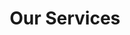 ---
title: "Our Services"
description: "Transform your business with our comprehensive Salesforce solutions"
label: "Services"
enable: true
services:
  - title: "Salesforce Implementation"
    description: "Expert guidance through your Salesforce journey, from strategic planning to seamless deployment"
    image: "/images/service-salesforce.svg"
    link: "#"
    keywords: ["Consulting", "Deployment", "Best Practices"]
    pricing:
      price: "From $15,000"
      duration: "4-8 weeks"
    metrics:
      - value: "300%"
        label: "Avg ROI"
      - value: "98%"
        label: "Success Rate"
    features:
      - "Complete Sales Cloud setup"
      - "Custom workflow automation"
      - "Data migration & validation"
      - "User training & documentation"
      - "90-day post-launch support"
    icon_svg: |
      <svg class="service-icon" viewBox="0 0 24 24" fill="currentColor">
        <path d="M12 2L2 7L12 12L22 7L12 2Z"/>
        <path d="M2 17L12 22L22 17"/>
        <path d="M2 12L12 17L22 12"/>
      </svg>

  - title: "Custom Development"
    description: "Tailored solutions and custom applications to meet your unique business requirements"
    image: "/images/service-development.svg"
    link: "#"
    keywords: ["APIs", "Automation", "Custom Apps"]
    pricing:
      price: "From $8,000"
      duration: "2-6 weeks"
    metrics:
      - value: "40%"
        label: "Time Saved"
      - value: "500+"
        label: "Apps Built"
    features:
      - "Lightning Web Components"
      - "Apex development & triggers"
      - "Custom API integrations"
      - "Mobile-responsive interfaces"
      - "Automated testing suite"
    icon_svg: |
      <svg class="service-icon" viewBox="0 0 24 24" fill="currentColor">
        <path d="M9.4 16.6L4.8 12l4.6-4.6L8 6l-6 6 6 6 1.4-1.4zm5.2 0l4.6-4.6-4.6-4.6L16 6l6 6-6 6-1.4-1.4z"/>
      </svg>

  - title: "Integration Services"
    description: "Seamlessly connect Salesforce with your existing systems and third-party applications"
    image: "/images/service-integration.svg"
    link: "#"
    keywords: ["Data Sync", "Middleware", "APIs"]
    pricing:
      price: "From $5,000"
      duration: "1-4 weeks"
    metrics:
      - value: "100+"
        label: "Integrations"
      - value: "99.9%"
        label: "Uptime"
    features:
      - "ERP system integration"
      - "Marketing automation sync"
      - "Real-time data synchronization"
      - "Webhook configuration"
      - "API documentation"
    icon_svg: |
      <svg class="service-icon" viewBox="0 0 24 24" fill="currentColor">
        <path d="M8 3a2 2 0 0 0-2 2v4a2 2 0 0 1-2 2H3v2h1a2 2 0 0 1 2 2v4a2 2 0 0 0 2 2h2v-2H8v-5a2 2 0 0 0-2-2 2 2 0 0 0 2-2V5h2V3H8zM16 3a2 2 0 0 1 2 2v4a2 2 0 0 0 2 2h1v2h-1a2 2 0 0 0-2 2v4a2 2 0 0 1-2 2h-2v-2h2v-5a2 2 0 0 1 2-2 2 2 0 0 1-2-2V5h-2V3h2z"/>
      </svg>

  - title: "Training & Support"
    description: "Comprehensive training programs and 24/7 support to maximize your team's productivity"
    image: "/images/service-training.svg"
    link: "#"
    keywords: ["User Training", "Documentation", "Helpdesk"]
    pricing:
      price: "From $2,500"
      duration: "Ongoing"
    metrics:
      - value: "95%"
        label: "Adoption Rate"
      - value: "24/7"
        label: "Support"
    features:
      - "Role-based training programs"
      - "On-demand video library"
      - "Live Q&A sessions"
      - "Dedicated support channel"
      - "Monthly optimization reviews"
    icon_svg: |
      <svg class="service-icon" viewBox="0 0 24 24" fill="currentColor">
        <path d="M12 2C6.48 2 2 6.48 2 12s4.48 10 10 10 10-4.48 10-10S17.52 2 12 2zm-2 15l-5-5 1.41-1.41L10 14.17l7.59-7.59L19 8l-9 9z"/>
      </svg>

  - title: "Data Migration"
    description: "Secure and efficient transfer of your critical business data to Salesforce platform"
    image: "/images/service-migration.svg"
    link: "#"
    keywords: ["ETL", "Secure Transfer", "Validation"]
    pricing:
      price: "From $4,000"
      duration: "1-3 weeks"
    metrics:
      - value: "0%"
        label: "Data Loss"
      - value: "10M+"
        label: "Records Migrated"
    features:
      - "Data quality assessment"
      - "Automated migration tools"
      - "Data validation & cleansing"
      - "Rollback procedures"
      - "Post-migration audit"
    icon_svg: |
      <svg class="service-icon" viewBox="0 0 24 24" fill="currentColor">
        <path d="M19 11H7.83l4.29-4.29L10.71 5.3 5 11l5.71 5.71 1.41-1.41L7.83 13H19v-2z"/>
        <path d="M5 7h2v10H5zm14 0h-2v10h2z"/>
      </svg>

  - title: "Optimization"
    description: "Continuous improvement of your Salesforce implementation for maximum efficiency"
    image: "/images/service-optimization.svg"
    link: "#"
    keywords: ["Performance", "Reporting", "Automation"]
    pricing:
      price: "From $3,000"
      duration: "2-4 weeks"
    metrics:
      - value: "60%"
        label: "Efficiency Gain"
      - value: "200+"
        label: "Processes Optimized"
    features:
      - "Performance analysis & tuning"
      - "Advanced reporting setup"
      - "Workflow optimization"
      - "User adoption strategies"
      - "ROI measurement & tracking"
    icon_svg: |
      <svg class="service-icon" viewBox="0 0 24 24" fill="currentColor">
        <path d="M12 2C6.48 2 2 6.48 2 12s4.48 10 10 10 10-4.48 10-10S17.52 2 12 2zm-2 15l-5-5 1.41-1.41L10 14.17l7.59-7.59L19 8l-9 9z"/>
        <path d="M12 6c-3.31 0-6 2.69-6 6s2.69 6 6 6 6-2.69 6-6-2.69-6-6-6zm0 10c-2.21 0-4-1.79-4-4s1.79-4 4-4 4 1.79 4 4-1.79 4-4 4z"/>
      </svg>
--- 